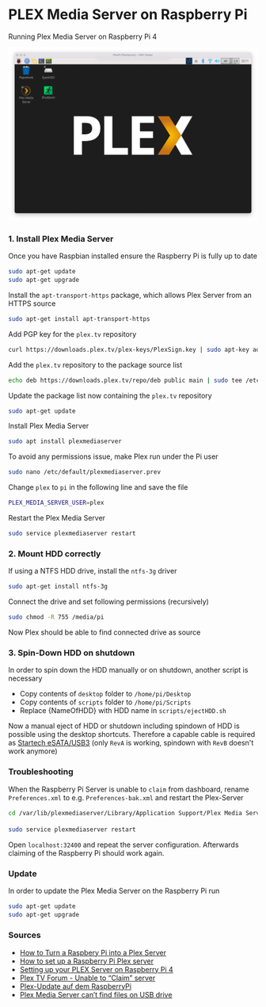 # PLEX Media Server on Raspberry Pi

Running Plex Media Server on Raspberry Pi 4

![PLEX on RPi4](images/plex-on-rpi4.png)

### 1. Install Plex Media Server

Once you have Raspbian installed ensure the Raspberry Pi is fully up to date

```sh
sudo apt-get update
sudo apt-get upgrade
```

Install the `apt-transport-https` package, which allows Plex Server from an HTTPS source

```sh
sudo apt-get install apt-transport-https
```

Add PGP key for the `plex.tv` repository

```sh
curl https://downloads.plex.tv/plex-keys/PlexSign.key | sudo apt-key add -
```

Add the `plex.tv` repository to the package source list

```sh
echo deb https://downloads.plex.tv/repo/deb public main | sudo tee /etc/apt/sources.list.d/plexmediaserver.list
```

Update the package list now containing the `plex.tv` repository

```sh
sudo apt-get update
```

Install Plex Media Server

```sh
sudo apt install plexmediaserver
```

To avoid any permissions issue, make Plex run under the Pi user

```sh
sudo nano /etc/default/plexmediaserver.prev
```

Change `plex` to `pi` in the following line and save the file

```sh
PLEX_MEDIA_SERVER_USER=plex
```

Restart the Plex Media Server

```sh
sudo service plexmediaserver restart
```

### 2. Mount HDD correctly

If using a NTFS HDD drive, install the `ntfs-3g` driver

```sh
sudo apt-get install ntfs-3g
```

Connect the drive and set following permissions (recursively)

```sh
sudo chmod -R 755 /media/pi
```

Now Plex should be able to find connected drive as source

### 3. Spin-Down HDD on shutdown

In order to spin down the HDD manually or on shutdown, another script is necessary

- Copy contents of `desktop` folder to `/home/pi/Desktop`
- Copy contents of `scripts` folder to `/home/pi/Scripts`
- Replace {NameOfHDD} with HDD name in `scripts/ejectHDD.sh`

Now a manual eject of HDD or shutdown including spindown of HDD is possible using the desktop shortcuts. Therefore a capable cable is required as [Startech eSATA/USB3](https://www.startech.com/de-de/hdd/usb3s2esata3) (only `RevA` is working, spindown with `RevB` doesn't work anymore)

### Troubleshooting

When the Raspberry Pi Server is unable to `claim` from dashboard, rename `Preferences.xml` to e.g. `Preferences-bak.xml` and restart the Plex-Server

```sh
cd /var/lib/plexmediaserver/Library/Application Support/Plex Media Server/ && mv Preferences.xml Preferences-bak.xml

sudo service plexmediaserver restart
```

Open `localhost:32400` and repeat the server configuration. Afterwards claiming of the Raspberry Pi should work again.

### Update

In order to update the Plex Media Server on the Raspberry Pi run

```sh
sudo apt-get update
sudo apt-get upgrade
```

### Sources

- [How to Turn a Raspbery Pi into a Plex Server](https://www.howtogeek.com/400958/how-to-turn-a-raspbery-pi-into-a-plex-server/)
- [How to set up a Raspberry Pi Plex server](https://thepi.io/how-to-set-up-a-raspberry-pi-plex-server/)
- [Setting up your PLEX Server on Raspberry Pi 4](https://medium.com/codex/setting-up-your-plex-server-on-raspberry-pi-4-28855b906679)
- [Plex TV Forum - Unable to “Claim” server](https://forums.plex.tv/t/unable-to-claim-server/646676/3)
- [Plex-Update auf dem RaspberryPi](https://blog.devilatwork.de/plex-update-auf-dem-raspberrypi/)
- [Plex Media Server can’t find files on USB drive](https://forums.plex.tv/t/plex-media-server-cant-find-files-on-usb-drive-connected-to-raspberry-pi-3/175813/14)
